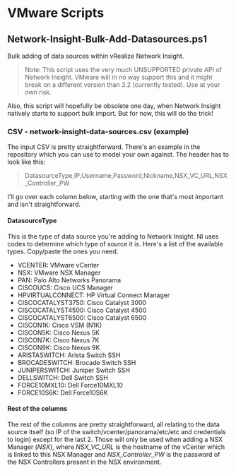 # VMware Scripts
## Network-Insight-Bulk-Add-Datasources.ps1
Bulk adding of data sources within vRealize Network Insight. 

> Note: This script uses the very much UNSUPPORTED private API of Network Insight. VMware will in no way support this and it might break on a different version than 3.2 (currently tested). Use at your own risk.

Also, this script will hopefully be obsolete one day, when Network Insight natively starts to support bulk import. But for now, this will do the trick!

### CSV - network-insight-data-sources.csv (example)

The input CSV is pretty straightforward. There's an example in the repository which you can use to model your own against. The header has to look like this:

> DatasourceType,IP,Username,Password,Nickname,NSX_VC_URL,NSX_Controller_PW

I'll go over each column below, starting with the one that's most important and isn't straightforward.

#### DatasourceType
This is the type of data source you're adding to Network Insight. NI uses codes to determine which type of source it is. Here's a list of the available types. Copy/paste the ones you need.
- VCENTER: VMware vCenter
- NSX: VMware NSX Manager
- PAN: Palo Alto Networks Panorama 
- CISCOUCS: Cisco UCS Manager
- HPVIRTUALCONNECT: HP Virtual Connect Manager 
- CISCOCATALYST3750: Cisco Catalyst 3000
- CISCOCATALYST4500: Cisco Catalyst 4500
- CISCOCATALYST6500: Cisco Catalyst 6500
- CISCON1K: Cisco VSM (N1K)
- CISCON5K: Cisco Nexus 5K
- CISCON7K: Cisco Nexus 7K
- CISCON9K: Cisco Nexus 9K
- ARISTASWITCH: Arista Switch SSH
- BROCADESWITCH: Brocade Switch SSH
- JUNIPERSWITCH: Juniper Switch SSH
- DELLSWITCH: Dell Switch SSH
- FORCE10MXL10: Dell Force10MXL10
- FORCE10S6K: Dell Force10S6K

#### Rest of the columns
The rest of the columns are pretty straightforward, all relating to the data source itself (so IP of the switch/vcenter/panorama/etc/etc and credentials to login) except for the last 2. Those will only be used when adding a NSX Manager (*NSX*), where *NSX_VC_URL* is the hostname of the vCenter which is linked to this NSX Manager and *NSX_Controller_PW* is the password of the NSX Controllers present in the NSX environment.
